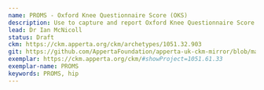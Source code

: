 ```yaml
---
name: PROMS - Oxford Knee Questionnaire Score (OKS)
description: Use to capture and report Oxford Knee Questionnaire Score (OKS) score details.
lead: Dr Ian McNicoll
status: Draft
ckm: https://ckm.apperta.org/ckm/archetypes/1051.32.903
git: https://github.com/AppertaFoundation/apperta-uk-ckm-mirror/blob/master/local/archetypes/entry/observation/openEHR-EHR-OBSERVATION.oxford_knee.v0.adl
exemplar: https://ckm.apperta.org/ckm/#showProject=1051.61.33
exemplar-name: PROMS
keywords: PROMS, hip
---
```

